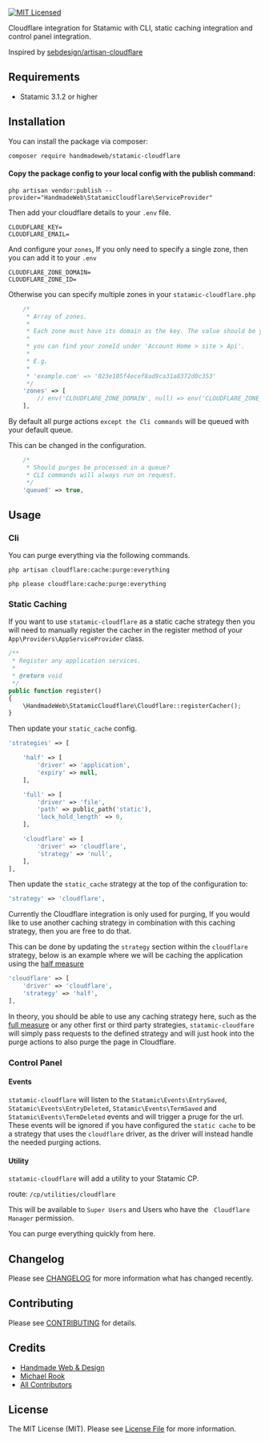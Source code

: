 [![MIT Licensed](https://img.shields.io/badge/license-MIT-blue.svg?style=flat-square)](LICENSE.md)

Cloudflare integration for Statamic with CLI, static caching integration and control panel integration.

Inspired by [sebdesign/artisan-cloudflare](https://github.com/sebdesign/artisan-cloudflare)

## Requirements

* Statamic 3.1.2 or higher

## Installation

You can install the package via composer:

```shell
composer require handmadeweb/statamic-cloudflare
```

#### Copy the package config to your local config with the publish command:

```shell
php artisan vendor:publish --provider="HandmadeWeb\StatamicCloudflare\ServiceProvider"
```

Then add your cloudflare details to your `.env` file.

```env
CLOUDFLARE_KEY=
CLOUDFLARE_EMAIL=
```

And configure your `zones`, If you only need to specify a single zone, then you can add it to your `.env`

```env
CLOUDFLARE_ZONE_DOMAIN=
CLOUDFLARE_ZONE_ID=
```

Otherwise you can specify multiple zones in your `statamic-cloudflare.php`

```php
    /*
     * Array of zones.
     *
     * Each zone must have its domain as the key. The value should be your zoneId.
     *
     * you can find your zoneId under 'Account Home > site > Api'.
     *
     * E.g.
     *
     * 'example.com' => '023e105f4ecef8ad9ca31a8372d0c353'
     */
    'zones' => [
        // env('CLOUDFLARE_ZONE_DOMAIN', null) => env('CLOUDFLARE_ZONE_ID', null),
    ],
```

By default all purge actions `except the Cli commands` will be queued with your default queue.

This can be changed in the configuration.

```php
    /*
     * Should purges be processed in a queue?
     * CLI commands will always run on request.
     */
    'queued' => true,
```

## Usage

### Cli

You can purge everything via the following commands.

```shell
php artisan cloudflare:cache:purge:everything
```

```shell
php please cloudflare:cache:purge:everything
```

### Static Caching

If you want to use `statamic-cloudflare` as a static cache strategy then you will need to manually register the cacher in the register method of your `App\Providers\AppServiceProvider` class.

```php
/**
 * Register any application services.
 *
 * @return void
 */
public function register()
{
    \HandmadeWeb\StatamicCloudflare\Cloudflare::registerCacher();
}
```

Then update your `static_cache` config.

```php
'strategies' => [

    'half' => [
        'driver' => 'application',
        'expiry' => null,
    ],

    'full' => [
        'driver' => 'file',
        'path' => public_path('static'),
        'lock_hold_length' => 0,
    ],

    'cloudflare' => [
        'driver' => 'cloudflare',
        'strategy' => 'null',
    ],
],
```

Then update the `static_cache` strategy at the top of the configuration to:

```php
'strategy' => 'cloudflare',
```

Currently the Cloudflare integration is only used for purging, If you would like to use another caching strategy in combination with this caching strategy, then you are free to do that.

This can be done by updating the `strategy` section within the `cloudflare` strategy, below is an example where we will be caching the application using the [half measure](https://statamic.dev/static-caching#application-driver)

```php
'cloudflare' => [
    'driver' => 'cloudflare',
    'strategy' => 'half',
],
```

In theory, you should be able to use any caching strategy here, such as the [full measure](https://statamic.dev/static-caching#file-driver) or any other first or third party strategies, `statamic-cloudfare` will simply pass requests to the defined strategy and will just hook into the purge actions to also purge the page in Cloudflare.

### Control Panel

#### Events

`statamic-cloudflare` will listen to the `Statamic\Events\EntrySaved`, `Statamic\Events\EntryDeleted`, `Statamic\Events\TermSaved` and `Statamic\Events\TermDeleted` events and will trigger a pruge for the url.
These events will be ignored if you have configured the `static cache` to be a strategy that uses the `cloudflare` driver, as the driver will instead handle the needed purging actions.

#### Utility

`statamic-cloudflare` will add a utility to your Statamic CP.

route: `/cp/utilities/cloudflare`

This will be available to `Super Users` and Users who have the `
Cloudflare Manager` permission.

You can purge everything quickly from here.

## Changelog

Please see [CHANGELOG](https://statamic.com/addons/handmadeweb/statamic-cloudflare/release-notes) for more information what has changed recently.

## Contributing

Please see [CONTRIBUTING](https://github.com/handmadeweb/statamic-cloudflare/blob/main/CONTRIBUTING.md) for details.

## Credits

- [Handmade Web & Design](https://github.com/handmadeweb)
- [Michael Rook](https://github.com/michaelr0)
- [All Contributors](https://github.com/handmadeweb/statamic-cloudflare/graphs/contributors)

## License

The MIT License (MIT). Please see [License File](https://github.com/handmadeweb/statamic-cloudflare/blob/main/LICENSE.md) for more information.